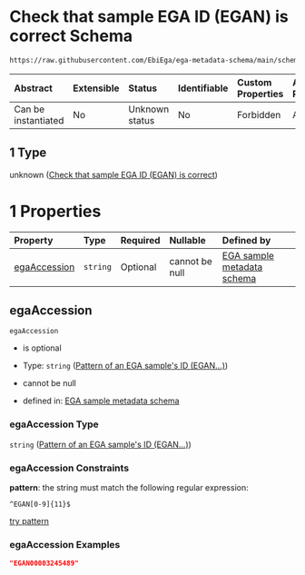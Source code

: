 # Check that sample EGA ID (EGAN) is correct Schema

```txt
https://raw.githubusercontent.com/EbiEga/ega-metadata-schema/main/schemas/EGA.sample.json#/properties/objectId/allOf/1
```



| Abstract            | Extensible | Status         | Identifiable | Custom Properties | Additional Properties | Access Restrictions | Defined In                                                                   |
| :------------------ | :--------- | :------------- | :----------- | :---------------- | :-------------------- | :------------------ | :--------------------------------------------------------------------------- |
| Can be instantiated | No         | Unknown status | No           | Forbidden         | Allowed               | none                | [EGA.sample.json\*](../../../schemas/EGA.sample.json "open original schema") |

## 1 Type

unknown ([Check that sample EGA ID (EGAN) is correct](ega-10-properties-objects-ids-block-allof-check-that-sample-ega-id-egan-is-correct.md))

# 1 Properties

| Property                      | Type     | Required | Nullable       | Defined by                                                                                                                                                                                                                     |
| :---------------------------- | :------- | :------- | :------------- | :----------------------------------------------------------------------------------------------------------------------------------------------------------------------------------------------------------------------------- |
| [egaAccession](#egaaccession) | `string` | Optional | cannot be null | [EGA sample metadata schema](ega-4-defs-pattern-of-an-ega-samples-id-egan.md "https://raw.githubusercontent.com/EbiEga/ega-metadata-schema/main/schemas/EGA.sample.json#/properties/objectId/allOf/1/properties/egaAccession") |

## egaAccession



`egaAccession`

*   is optional

*   Type: `string` ([Pattern of an EGA sample's ID (EGAN...)](ega-4-defs-pattern-of-an-ega-samples-id-egan.md))

*   cannot be null

*   defined in: [EGA sample metadata schema](ega-4-defs-pattern-of-an-ega-samples-id-egan.md "https://raw.githubusercontent.com/EbiEga/ega-metadata-schema/main/schemas/EGA.sample.json#/properties/objectId/allOf/1/properties/egaAccession")

### egaAccession Type

`string` ([Pattern of an EGA sample's ID (EGAN...)](ega-4-defs-pattern-of-an-ega-samples-id-egan.md))

### egaAccession Constraints

**pattern**: the string must match the following regular expression:&#x20;

```regexp
^EGAN[0-9]{11}$
```

[try pattern](https://regexr.com/?expression=%5EEGAN%5B0-9%5D%7B11%7D%24 "try regular expression with regexr.com")

### egaAccession Examples

```json
"EGAN00003245489"
```
